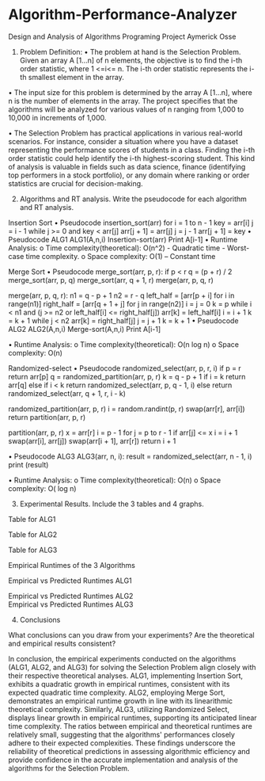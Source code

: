 # Algorithm-Performance-Analyzer
Design and Analysis of Algorithms Programing Project
Aymerick Osse

1. Problem Definition:
•	The problem at hand is the Selection Problem. Given an array A [1…n] of n elements, the objective is to find the i-th order statistic, where  1 <=i<= n. The i-th order statistic represents the i-th smallest element in the array.

•	The input size for this problem is determined by the array A [1…n], where n is the number of elements in the array. The project specifies that the algorithms will be analyzed for various values of n ranging from 1,000 to 10,000 in increments of 1,000. 

•	The Selection Problem has practical applications in various real-world scenarios. For instance, consider a situation where you have a dataset representing the performance scores of students in a class. Finding the i-th order statistic could help identify the i-th highest-scoring student. This kind of analysis is valuable in fields such as data science, finance (identifying top performers in a stock portfolio), or any domain where ranking or order statistics are crucial for decision-making.


2. Algorithms and RT analysis. Write the pseudocode for each algorithm and RT
analysis.

Insertion Sort
•	Pseudocode
insertion_sort(arr)
for i = 1 to n - 1
key = arr[i]
j = i - 1
while j >= 0 and key < arr[j]
arr[j + 1] = arr[j]
j = j - 1
arr[j + 1] = key
•	Pseudocode ALG1
ALG1(A,n,i)
   Insertion-sort(arr)
   Print A[i-1]
•	Runtime Analysis:
o	Time complexity(theoretical): O(n^2) - Quadratic time - Worst-case time complexity.
o	Space complexity: O(1) – Constant time



Merge Sort
•	Pseudocode
merge_sort(arr, p, r):
  if p < r
    q = (p + r) / 2
    merge_sort(arr, p, q)
    merge_sort(arr, q + 1, r)
    merge(arr, p, q, r)

merge(arr, p, q, r):
  n1 = q - p + 1
  n2 = r - q
  left_half = [arr[p + i] for i in range(n1)]
  right_half = [arr[q + 1 + j] for j in range(n2)]
  i = j = 0
  k = p
  while i < n1 and (j >= n2 or left_half[i] <= right_half[j])
    arr[k] = left_half[i]
    i = i + 1
    k = k + 1
  while j < n2
    arr[k] = right_half[j]
    j = j + 1
    k = k + 1
•	Pseudocode ALG2
  ALG2(A,n,i)
   	Merge-sort(A,n,i)
   	Print A[i-1]


•	Runtime Analysis:
o	Time complexity(theoretical): O(n log n)
o	Space complexity: O(n) 


Randomized-select
•	Pseudocode
randomized_select(arr, p, r, i)
  if p = r
    return arr[p]
  q = randomized_partition(arr, p, r)
  k = q - p + 1
  if i = k
    return arr[q]
  else if i < k
    return randomized_select(arr, p, q - 1, i)
  else
    return randomized_select(arr, q + 1, r, i - k)

randomized_partition(arr, p, r)
  i = random.randint(p, r)
  swap(arr[r], arr[i])
  return partition(arr, p, r)

partition(arr, p, r)
  x = arr[r]
  i = p - 1
  for j = p to r - 1
    if arr[j] <= x
      i = i + 1
      swap(arr[i], arr[j])
  swap(arr[i + 1], arr[r])
  return i + 1

•	Pseudocode ALG3
   ALG3(arr, n, i):
    	result = randomized_select(arr, n - 1, i)
    	print (result)


•	Runtime Analysis:
o	Time complexity(theoretical): O(n)
o	Space complexity: O( log n) 















3. Experimental Results. Include the 3 tables and 4 graphs.

Table for ALG1
 



Table for ALG2
 




Table for ALG3
 
























Empirical Runtimes of the 3 Algorithms
 







Empirical vs Predicted Runtimes ALG1  

Empirical vs Predicted Runtimes ALG2  
Empirical vs Predicted Runtimes ALG3  






















4. Conclusions

What conclusions can you draw from your experiments? Are the
theoretical and empirical results consistent?

In conclusion, the empirical experiments conducted on the algorithms (ALG1, ALG2, and ALG3) for solving the Selection Problem align closely with their respective theoretical analyses. ALG1, implementing Insertion Sort, exhibits a quadratic growth in empirical runtimes, consistent with its expected quadratic time complexity. ALG2, employing Merge Sort, demonstrates an empirical runtime growth in line with its linearithmic theoretical complexity. Similarly, ALG3, utilizing Randomized Select, displays linear growth in empirical runtimes, supporting its anticipated linear time complexity. The ratios between empirical and theoretical runtimes are relatively small, suggesting that the algorithms' performances closely adhere to their expected complexities. These findings underscore the reliability of theoretical predictions in assessing algorithmic efficiency and provide confidence in the accurate implementation and analysis of the algorithms for the Selection Problem.











